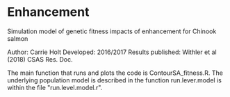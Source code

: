 # Enhancement
Simulation model of genetic fitness impacts of enhancement for Chinook salmon

Author: Carrie Holt
Developed: 2016/2017 
Results published: Withler et al (2018) CSAS Res. Doc.

The main function that runs and plots the code is ContourSA_fitness.R. The underlying population model is described in the function run.lever.model is within the file "run.level.model.r". 

